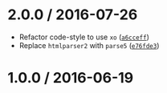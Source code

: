 <!--remark setext-->

<!--lint disable no-multiple-toplevel-headings heading-style-->

2.0.0 / 2016-07-26
==================

*   Refactor code-style to use `xo` ([`a6cceff`](https://github.com/wooorm/rehype/commit/a6cceff))
*   Replace `htmlparser2` with `parse5` ([`e76fde3`](https://github.com/wooorm/rehype/commit/e76fde3))

1.0.0 / 2016-06-19
==================
